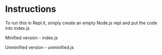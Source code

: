 # Instructions

To run this in Repl.it, simply create an empty Node.js repl and put the code into index.js

Minified version - index.js

Unminified version - unminified.js
